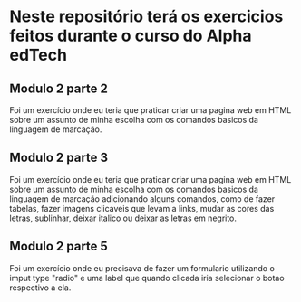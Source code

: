 # Neste repositório terá os exercicios feitos durante o curso do Alpha edTech

## Modulo 2 parte 2
Foi um exercício onde eu teria que praticar criar uma pagina web em HTML sobre um assunto de minha escolha com os comandos basicos da linguagem de marcação.

## Modulo 2 parte 3
Foi um exercício onde eu teria que praticar criar uma pagina web em HTML sobre um assunto de minha escolha com os comandos basicos da linguagem de marcação adicionando alguns comandos, como de fazer tabelas, fazer imagens clicaveis que levam a links, mudar as cores das letras, sublinhar, deixar italico ou deixar as letras em negrito.

## Modulo 2 parte 5
Foi um exercício onde eu precisava de fazer um formulario utilizando o imput type "radio" e uma label que quando clicada iria selecionar o botao respectivo a ela.